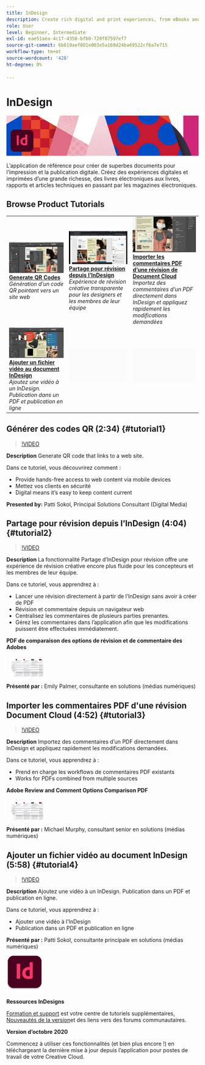 ```yaml
---
title: InDesign
description: Create rich digital and print experiences, from eBooks and electronic magazines, to books, reports and whitepapers
role: User
level: Beginner, Intermediate
exl-id: eae51aea-4c17-4356-bfb0-720f87597ef7
source-git-commit: 6b819aef801e003e5a160d24ba69522cf6a7e715
workflow-type: tm+mt
source-wordcount: '428'
ht-degree: 0%

---
```


# InDesign

![Image de héros du tutoriel](../assets/InDesign.jpg)

L’application de référence pour créer de superbes documents pour l’impression et la publication digitale. Créez des expériences digitales et imprimées d’une grande richesse, des livres électroniques aux livres, rapports et articles techniques en passant par les magazines électroniques.

## Browse Product Tutorials

<table style="table-layout:fixed">
<tr>
 <td>
    <a href="indesign.md#tutorial1">
        <img alt="Generate QR Codes" src="../assets/InDesign_qrCodes_sokol_thumbnail.jpg" />
    </a>
    <div>
    <a href="indesign.md#tutorial1"><strong>Generate QR Codes</strong></a>
    </div>
    <em>Génération d’un code QR pointant vers un site web</em>
    <br>
  </td>
  <td>
   <a href="indesign.md#tutorial2">
      <img alt="Partage pour révision depuis l’InDesign" src="../assets/indesign_shareforreview_palmer_thumbnail.jpg" />
   </a>
    <div>
   <a href="indesign.md#tutorial2"><strong>Partage pour révision depuis l’InDesign</strong></a>
    </div>
    <em>Expérience de révision créative transparente pour les designers et les membres de leur équipe</em>
    <br>
  </td>
  <td>
    <a href="indesign.md#tutorial3">
        <img alt="Importer les commentaires PDF d’une révision de Document Cloud" src="../assets/indesign_pdfcomments_murphy_thumbnail.jpg" />
    </a>
    <div>
    <a href="indesign.md#tutorial3"><strong>Importer les commentaires PDF d’une révision de Document Cloud</strong></a>
    </div>
    <em>Importez des commentaires d’un PDF directement dans InDesign et appliquez rapidement les modifications demandées</em>
    <br>
  </td>
</tr>
<tr>
<td>
   <a href="indesign.md#tutorial4">
      <img alt="Ajouter un fichier vidéo au document InDesign" src="../assets/indesign_video_sokol_thumbnail.jpg" />
   </a>
    <div>
   <a href="indesign.md#tutorial4"><strong>Ajouter un fichier vidéo au document InDesign</strong></a>
    </div>
    <em>Ajoutez une vidéo à un InDesign. Publication dans un PDF et publication en ligne</em>
    <br>
  </td>
 <td>
    <img alt="Spacer" src="../assets/Gray_thumbnail.png" />
    <div>
    <br>
 </td>
 <td>
    <img alt="Spacer" src="../assets/Gray_thumbnail.png" />
    <div>
    <br>
 </td>
</tr>
</table>

## Générer des codes QR (2:34) {#tutorial1}

>[!VIDEO](https://video.tv.adobe.com/v/326818?hidetitle=true)

**Description**
Generate QR code that links to a web site.

Dans ce tutoriel, vous découvrirez comment :
* Provide hands-free access to web content via mobile devices
* Mettez vos clients en sécurité
* Digital means it’s easy to keep content current

**Presented by:**
Patti Sokol, Principal Solutions Consultant (Digital Media)

## Partage pour révision depuis l’InDesign (4:04) {#tutorial2}

>[!VIDEO](https://video.tv.adobe.com/v/326824?hidetitle=true)

**Description**
La fonctionnalité Partage d’InDesign pour révision offre une expérience de révision créative encore plus fluide pour les concepteurs et les membres de leur équipe.

Dans ce tutoriel, vous apprendrez à :
* Lancer une révision directement à partir de l’InDesign sans avoir à créer de PDF
* Révision et commentaire depuis un navigateur web
* Centralisez les commentaires de plusieurs parties prenantes.
* Gérez les commentaires dans l’application afin que les modifications puissent être effectuées immédiatement.

**PDF de comparaison des options de révision et de commentaire des Adobes**

[![Image de comparaison](../assets/ComparisonPDF_thumbnail_96.png)](../assets/Adobe_Review_and_Comment_Comparisons.pdf)

**Présenté par :**
Emily Palmer, consultante en solutions (médias numériques)

## Importer les commentaires PDF d&#39;une révision Document Cloud (4:52) {#tutorial3}

>[!VIDEO](https://video.tv.adobe.com/v/326959?hidetitle=true)

**Description**
Importez des commentaires d’un PDF directement dans InDesign et appliquez rapidement les modifications demandées.

Dans ce tutoriel, vous apprendrez à :
* Prend en charge les workflows de commentaires PDF existants
* Works for PDFs combined from multiple sources

**Adobe Review and Comment Options Comparison PDF**

[![Comparison Image](../assets/ComparisonPDF_thumbnail_96.png)](../assets/Adobe_Review_and_Comment_Comparisons.pdf)

**Présenté par :**
Michael Murphy, consultant senior en solutions (médias numériques)

## Ajouter un fichier vidéo au document InDesign (5:58) {#tutorial4}

>[!VIDEO](https://video.tv.adobe.com/v/326757?hidetitle=true)

**Description**
Ajoutez une vidéo à un InDesign. Publication dans un PDF et publication en ligne.

Dans ce tutoriel, vous apprendrez à :
* Ajouter une vidéo à l’InDesign
* Publication dans un PDF et publication en ligne

**Présenté par :**
Patti Sokol, consultante principale en solutions (médias numériques)

![InDesignLogo](../assets/id_appicon_96.png)

**Ressources InDesigns**

[Formation et support](https://helpx.adobe.com/support/indesign.html) est votre centre de tutoriels supplémentaires, [Nouveautés de la version](https://helpx.adobe.com/indesign/user-guide.html/indesign/using/whats-new.ug.html)et des liens vers des forums communautaires.

**Version d’octobre 2020**

Commencez à utiliser ces fonctionnalités (et bien plus encore !) en téléchargeant la dernière mise à jour depuis l’application pour postes de travail de votre Creative Cloud.
